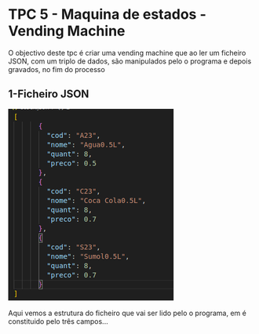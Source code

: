 # TPC 5 - Maquina de estados -Vending Machine

O objectivo deste tpc é criar uma vending machine que ao ler um ficheiro JSON, com um triplo de dados, são manipulados pelo o programa e depois gravados, no fim do processo


## 1-Ficheiro JSON

![LISTA DE TOKENS UTILIZADA](https://github.com/rubCoder/PL2025-A93625/blob/main/img/tpc5_014.png)

Aqui vemos a estrutura do ficheiro que vai ser lido pelo o programa, em é constituido pelo três campos...
